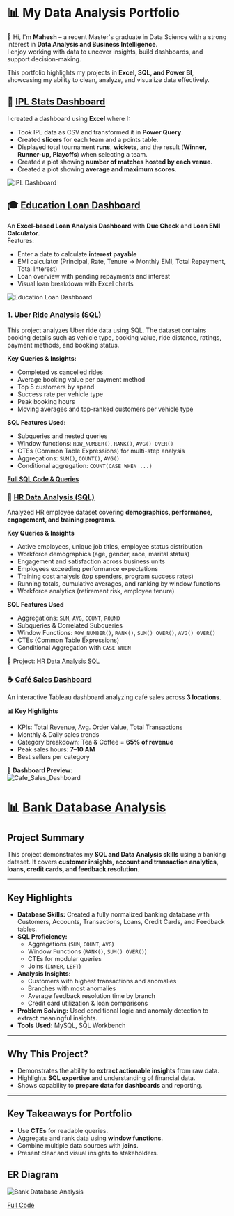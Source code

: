 

# 📊 My Data Analysis Portfolio

👋 Hi, I'm **Mahesh** – a recent Master's graduate in Data Science with a strong interest in **Data Analysis and Business Intelligence**.  
I enjoy working with data to uncover insights, build dashboards, and support decision-making.  

This portfolio highlights my projects in **Excel, SQL, and Power BI**, showcasing my ability to clean, analyze, and visualize data effectively.  
  
## 🏏 [IPL Stats Dashboard](./excel-IPL-stats-dashboard/README.md)

I created a dashboard using **Excel** where I:

- Took IPL data as CSV and transformed it in **Power Query**.  
- Created **slicers** for each team and a points table.  
- Displayed total tournament **runs**, **wickets**, and the result (**Winner, Runner-up, Playoffs**) when selecting a team.  
- Created a plot showing **number of matches hosted by each venue**.  
- Created a plot showing **average and maximum scores**.  

![IPL Dashboard](./excel-IPL-stats-dashboard/IPL_Dash.jpg)


## 🎓 [Education Loan Dashboard](./Education_Loan_Dashboard/README.md)
An **Excel-based Loan Analysis Dashboard** with **Due Check** and **Loan EMI Calculator**.  
Features:  
- Enter a date to calculate **interest payable**  
- EMI calculator (Principal, Rate, Tenure → Monthly EMI, Total Repayment, Total Interest)  
- Loan overview with pending repayments and interest  
- Visual loan breakdown with Excel charts  

![Education Loan Dashboard](./Education_Loan_Dashboard/Loan%20Dashboard%20scn.jpg)


### 1. [Uber Ride Analysis (SQL)](./SQL_Uber_data_analysis)
  

This project analyzes Uber ride data using SQL. The dataset contains booking details such as vehicle type, booking value, ride distance, ratings, payment methods, and booking status.

**Key Queries & Insights:**
- Completed vs cancelled rides  
- Average booking value per payment method  
- Top 5 customers by spend  
- Success rate per vehicle type  
- Peak booking hours  
- Moving averages and top-ranked customers per vehicle type  

**SQL Features Used:**
- Subqueries and nested queries  
- Window functions: `ROW_NUMBER()`, `RANK()`, `AVG() OVER()`  
- CTEs (Common Table Expressions) for multi-step analysis  
- Aggregations: `SUM()`, `COUNT()`, `AVG()`  
- Conditional aggregation: `COUNT(CASE WHEN ...)`  

**[Full SQL Code & Queries](./SQL_Uber_data_analysis)**


### 📌 [HR Data Analysis (SQL)](./HR_Data_analysis_sql)
Analyzed HR employee dataset covering **demographics, performance, engagement, and training programs**.  

**Key Queries & Insights**  
- Active employees, unique job titles, employee status distribution  
- Workforce demographics (age, gender, race, marital status)  
- Engagement and satisfaction across business units  
- Employees exceeding performance expectations  
- Training cost analysis (top spenders, program success rates)  
- Running totals, cumulative averages, and ranking by window functions  
- Workforce analytics (retirement risk, employee tenure)  

**SQL Features Used**  
- Aggregations: `SUM`, `AVG`, `COUNT`, `ROUND`  
- Subqueries & Correlated Subqueries  
- Window Functions: `ROW_NUMBER()`, `RANK()`, `SUM() OVER()`, `AVG() OVER()`  
- CTEs (Common Table Expressions)  
- Conditional Aggregation with `CASE WHEN`  

📂 Project: [HR Data Analysis SQL](./HR_Data_analysis_sql)

### ☕ [Café Sales Dashboard](./Cafe_Sales_Dashboard/README.md)

An interactive Tableau dashboard analyzing café sales across **3 locations**.  

**📊 Key Highlights**
- KPIs: Total Revenue, Avg. Order Value, Total Transactions  
- Monthly & Daily sales trends  
- Category breakdown: Tea & Coffee = **65% of revenue**  
- Peak sales hours: **7–10 AM**  
- Best sellers per category  

**📸 Dashboard Preview**:  
![Cafe_Sales_Dashboard](./Cafe_Sales_Dashboard/cafedb.jpg)

# 📊 [Bank Database Analysis](./Bank_anomaly_data_analysis/README.md)

## Project Summary
This project demonstrates my **SQL and Data Analysis skills** using a banking dataset. It covers **customer insights, account and transaction analytics, loans, credit cards, and feedback resolution**.

---

## Key Highlights

- **Database Skills:** Created a fully normalized banking database with Customers, Accounts, Transactions, Loans, Credit Cards, and Feedback tables.
- **SQL Proficiency:** 
  - Aggregations (`SUM`, `COUNT`, `AVG`)
  - Window Functions (`RANK()`, `SUM() OVER()`)
  - CTEs for modular queries
  - Joins (`INNER`, `LEFT`)
- **Analysis Insights:**
  - Customers with highest transactions and anomalies
  - Branches with most anomalies
  - Average feedback resolution time by branch
  - Credit card utilization & loan comparisons
- **Problem Solving:** Used conditional logic and anomaly detection to extract meaningful insights.
- **Tools Used:** MySQL, SQL Workbench

---

## Why This Project?
- Demonstrates the ability to **extract actionable insights** from raw data.
- Highlights **SQL expertise** and understanding of financial data.
- Shows capability to **prepare data for dashboards** and reporting.

---

## Key Takeaways for Portfolio
- Use **CTEs** for readable queries.
- Aggregate and rank data using **window functions**.
- Combine multiple data sources with **joins**.
- Present clear and visual insights to stakeholders.

## ER Diagram
![Bank Database Analysis](./Bank_anomaly_data_analysis/ER_Diagram.jpg)

[Full Code](./Bank_anomaly_data_analysis/README.md)
